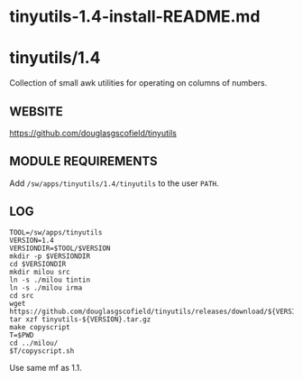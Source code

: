 # tinyutils-1.4-install-README.md

tinyutils/1.4
=============

Collection of small awk utilities for operating on columns of numbers.


WEBSITE
-------

<https://github.com/douglasgscofield/tinyutils>


MODULE REQUIREMENTS
-------------------

Add `/sw/apps/tinyutils/1.4/tinyutils` to the user `PATH`.


LOG
---

    TOOL=/sw/apps/tinyutils
    VERSION=1.4
    VERSIONDIR=$TOOL/$VERSION
    mkdir -p $VERSIONDIR
    cd $VERSIONDIR
    mkdir milou src
    ln -s ./milou tintin
    ln -s ./milou irma
    cd src
    wget https://github.com/douglasgscofield/tinyutils/releases/download/${VERSION}/tinyutils-${VERSION}.tar.gz
    tar xzf tinyutils-${VERSION}.tar.gz 
    make copyscript
    T=$PWD
    cd ../milou/
    $T/copyscript.sh

Use same mf as 1.1.

